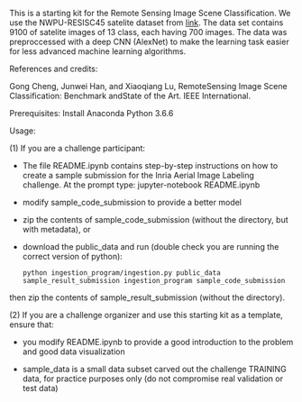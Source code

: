 This is a starting kit for the Remote Sensing Image Scene Classification. 
We use the NWPU-RESISC45 satelite dataset from [link](https://project.inria.fr/aerialimagelabeling/). The data set contains 9100 of satelite images of 13 class, each having 700 images.
The data was preproccessed with a deep CNN (AlexNet) to make the learning task easier for less advanced machine learning algorithms.

References and credits: 

Gong Cheng,  Junwei Han,  and Xiaoqiang Lu,  RemoteSensing  Image  Scene  Classification:   Benchmark  andState of the Art. IEEE International.

Prerequisites:
Install Anaconda Python 3.6.6 

Usage:

(1) If you are a challenge participant:

- The file README.ipynb contains step-by-step instructions on how to create a sample submission for the Inria Aerial Image Labeling challenge. 
At the prompt type:
jupyter-notebook README.ipynb

- modify sample_code_submission to provide a better model

- zip the contents of sample_code_submission (without the directory, but with metadata), or

- download the public_data and run (double check you are running the correct version of python):

  `python ingestion_program/ingestion.py public_data sample_result_submission ingestion_program sample_code_submission`

then zip the contents of sample_result_submission (without the directory).

(2) If you are a challenge organizer and use this starting kit as a template, ensure that:

- you modify README.ipynb to provide a good introduction to the problem and good data visualization

- sample_data is a small data subset carved out the challenge TRAINING data, for practice purposes only (do not compromise real validation or test data)
